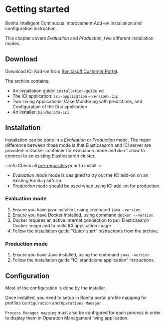 # Getting started

Bonita Intelligent Continuous Improvement Add-on installation and configuration instruction. 

This chapter covers *Evaluation* and *Production*, two different installation modes.

## Download

Download ICI Add-on from [Bonitasoft Customer Portal](https://customer.bonitasoft.com/).

The archive contains:
* An installation guide: `installation-guide.md`
* The ICI application: `ici-application-<version>.zip`
* Two Living Applications: Case Monitoring with predictions, and Configuration of the first application
* An installer: `bin/bonita-ici`

## Installation

Installation can be done in a *Evaluation* or *Production* mode. The major difference between those mode is that 
Elasticsearch and ICI server are provided in Docker container for evaluation mode and don't allow to connect 
to an existing Elasticsearch cluster.

:::info
Check all [pre-requisites](./prerequisites.md) prior to install.
:::

* *Evaluation mode* mode is designed to try out the ICI add-on on an existing Bonita platform.
* *Production* mode should be used when using ICI add-on for production.

### Evaluation mode

1. Ensure you have java installed, using command `java -version`
2. Ensure you have Docker installed, using command `docker --version`
3. Docker requires an active Internet connection to pull Elasticsearch Docker image and to build ICI application image
4. Follow the installation guide "Quick start" instructions from the archive.

### Production mode

1. Ensure you have Java installed, using the command `java -version`
2. Follow the installation guide "ICI standalone application" instructions.

## Configuration

Most of the configuration is done by the installer. 

Once installed, you need to setup in Bonita portal profile mapping for 
profiles `Configuration` and `Operations Manager`.

`Process Manager mapping` must also be configured for each process in order to display them in Operation Management 
living application.
